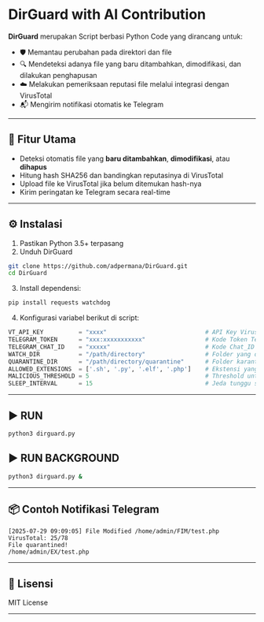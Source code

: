 
# DirGuard with AI Contribution

**DirGuard** merupakan Script berbasi Python Code yang dirancang untuk:
- 🛡️ Memantau perubahan pada direktori dan file
- 🔍 Mendeteksi adanya file yang baru ditambahkan, dimodifikasi, dan dilakukan penghapusan
- ☁️ Melakukan pemeriksaan reputasi file melalui integrasi dengan VirusTotal
- 📬 Mengirim notifikasi otomatis ke Telegram

---

## 🚀 Fitur Utama

- Deteksi otomatis file yang **baru ditambahkan**, **dimodifikasi**, atau **dihapus**
- Hitung hash SHA256 dan bandingkan reputasinya di VirusTotal
- Upload file ke VirusTotal jika belum ditemukan hash-nya
- Kirim peringatan ke Telegram secara real-time

---

## ⚙️ Instalasi

1. Pastikan Python 3.5+ terpasang
2. Unduh DirGuard

```bash
git clone https://github.com/adpermana/DirGuard.git
cd DirGuard
```

3. Install dependensi:

```bash
pip install requests watchdog
```

4. Konfigurasi variabel berikut di script:

```python
VT_API_KEY          = "xxxx"                            # API Key VirusTotal
TELEGRAM_TOKEN      = "xxx:xxxxxxxxxxx"                 # Kode Token Telegram
TELEGRAM_CHAT_ID    = "xxxxx"                           # Kode Chat_ID Telegram
WATCH_DIR           = "/path/directory"                 # Folder yang dipantau
QUARANTINE_DIR      = "/path/directory/quarantine"      # Folder karantina
ALLOWED_EXTENSIONS  = ['.sh', '.py', '.elf', '.php']    # Ekstensi yang dicek VT
MALICIOUS_THRESHOLD = 5                                 # Threshold untuk karantina
SLEEP_INTERVAL      = 15                                # Jeda tunggu setelah upload (detik)
```

---

## ▶️ RUN

```bash
python3 dirguard.py
```

## ▶️ RUN BACKGROUND
```bash
python3 dirguard.py &
```
---

## 📦 Contoh Notifikasi Telegram

```
[2025-07-29 09:09:05] File Modified /home/admin/FIM/test.php
VirusTotal: 25/78
File quarantined!
/home/admin/EX/test.php
```
---

## 📜 Lisensi

MIT License

---
